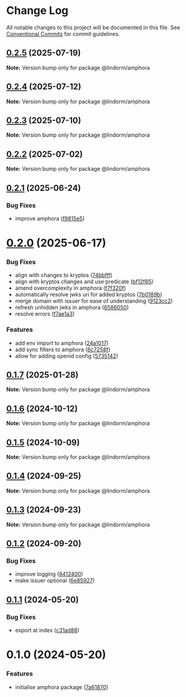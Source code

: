 # Change Log

All notable changes to this project will be documented in this file.
See [Conventional Commits](https://conventionalcommits.org) for commit guidelines.

## [0.2.5](https://github.com/lindorm-io/monorepo/compare/@lindorm/amphora@0.2.4...@lindorm/amphora@0.2.5) (2025-07-19)

**Note:** Version bump only for package @lindorm/amphora

## [0.2.4](https://github.com/lindorm-io/monorepo/compare/@lindorm/amphora@0.2.3...@lindorm/amphora@0.2.4) (2025-07-12)

**Note:** Version bump only for package @lindorm/amphora

## [0.2.3](https://github.com/lindorm-io/monorepo/compare/@lindorm/amphora@0.2.2...@lindorm/amphora@0.2.3) (2025-07-10)

**Note:** Version bump only for package @lindorm/amphora

## [0.2.2](https://github.com/lindorm-io/monorepo/compare/@lindorm/amphora@0.2.1...@lindorm/amphora@0.2.2) (2025-07-02)

**Note:** Version bump only for package @lindorm/amphora

## [0.2.1](https://github.com/lindorm-io/monorepo/compare/@lindorm/amphora@0.2.0...@lindorm/amphora@0.2.1) (2025-06-24)

### Bug Fixes

- improve amphora ([f9815e5](https://github.com/lindorm-io/monorepo/commit/f9815e52bf685e68de39b590e8d2edc2fa2e9f61))

# [0.2.0](https://github.com/lindorm-io/monorepo/compare/@lindorm/amphora@0.1.7...@lindorm/amphora@0.2.0) (2025-06-17)

### Bug Fixes

- align with changes to kryptos ([74bbfff](https://github.com/lindorm-io/monorepo/commit/74bbfff6fb50504dc70327f7de3fd6d4b45cb65a))
- align with kryptos changes and use predicate ([bf12f85](https://github.com/lindorm-io/monorepo/commit/bf12f856e9c70d175cee50ba944822ab1f92939d))
- amend overcomplexity in amphora ([f7f320f](https://github.com/lindorm-io/monorepo/commit/f7f320ff4917de0908bb619a7f66b3026d3bf554))
- automatically resolve jwks uri for added kryptos ([7b0189b](https://github.com/lindorm-io/monorepo/commit/7b0189b67e8fe694249afb9a890fb1cce67e1fb3))
- merge domain with issuer for ease of understanding ([9123cc2](https://github.com/lindorm-io/monorepo/commit/9123cc2ede63962a5c226a9bed0d0541001384d9))
- refresh unhidden jwks in amphora ([6586050](https://github.com/lindorm-io/monorepo/commit/6586050bf653621874736e101b577703e657b3f6))
- resolve errors ([f7ae1a3](https://github.com/lindorm-io/monorepo/commit/f7ae1a3bbbc9e70c4e2244b0f2f3575a5912b6cb))

### Features

- add env import to amphora ([24a1017](https://github.com/lindorm-io/monorepo/commit/24a1017b1a4cbbe8dc66ea0e004e9e00d92a9497))
- add sync filters to amphora ([6c7258f](https://github.com/lindorm-io/monorepo/commit/6c7258f8c5c5f83403d3fc3c16137405f4171f85))
- allow for adding openid config ([5735142](https://github.com/lindorm-io/monorepo/commit/57351424db224c361c2c9bf41972603fc172c49c))

## [0.1.7](https://github.com/lindorm-io/monorepo/compare/@lindorm/amphora@0.1.6...@lindorm/amphora@0.1.7) (2025-01-28)

**Note:** Version bump only for package @lindorm/amphora

## [0.1.6](https://github.com/lindorm-io/monorepo/compare/@lindorm/amphora@0.1.5...@lindorm/amphora@0.1.6) (2024-10-12)

**Note:** Version bump only for package @lindorm/amphora

## [0.1.5](https://github.com/lindorm-io/monorepo/compare/@lindorm/amphora@0.1.4...@lindorm/amphora@0.1.5) (2024-10-09)

**Note:** Version bump only for package @lindorm/amphora

## [0.1.4](https://github.com/lindorm-io/monorepo/compare/@lindorm/amphora@0.1.3...@lindorm/amphora@0.1.4) (2024-09-25)

**Note:** Version bump only for package @lindorm/amphora

## [0.1.3](https://github.com/lindorm-io/monorepo/compare/@lindorm/amphora@0.1.2...@lindorm/amphora@0.1.3) (2024-09-23)

**Note:** Version bump only for package @lindorm/amphora

## [0.1.2](https://github.com/lindorm-io/monorepo/compare/@lindorm/amphora@0.1.1...@lindorm/amphora@0.1.2) (2024-09-20)

### Bug Fixes

- improve logging ([6412400](https://github.com/lindorm-io/monorepo/commit/64124001dca3c393b2696b8e5fa90a0d0533ac4d))
- make issuer optional ([6e85927](https://github.com/lindorm-io/monorepo/commit/6e859272370e59dc334aca702fa37e1765f542ab))

## [0.1.1](https://github.com/lindorm-io/monorepo/compare/@lindorm/amphora@0.1.0...@lindorm/amphora@0.1.1) (2024-05-20)

### Bug Fixes

- export at index ([c31ad88](https://github.com/lindorm-io/monorepo/commit/c31ad882ec6e05a87f74e99ab40c5553cd5c15f7))

# 0.1.0 (2024-05-20)

### Features

- initialise amphora package ([7a61870](https://github.com/lindorm-io/monorepo/commit/7a618709cfb29144e7f6416d4828a48e2340654c))

